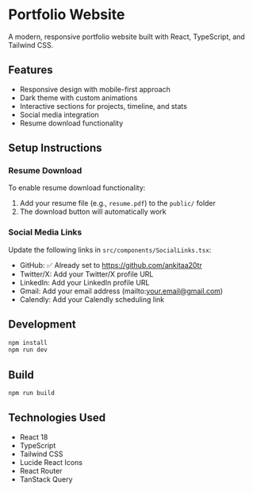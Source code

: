 # Portfolio Website

A modern, responsive portfolio website built with React, TypeScript, and Tailwind CSS.

## Features

- Responsive design with mobile-first approach
- Dark theme with custom animations
- Interactive sections for projects, timeline, and stats
- Social media integration
- Resume download functionality

## Setup Instructions

### Resume Download
To enable resume download functionality:
1. Add your resume file (e.g., `resume.pdf`) to the `public/` folder
2. The download button will automatically work

### Social Media Links
Update the following links in `src/components/SocialLinks.tsx`:
- GitHub: ✅ Already set to https://github.com/ankitaa20tr
- Twitter/X: Add your Twitter/X profile URL
- LinkedIn: Add your LinkedIn profile URL
- Gmail: Add your email address (mailto:your.email@gmail.com)
- Calendly: Add your Calendly scheduling link

## Development

```bash
npm install
npm run dev
```

## Build

```bash
npm run build
```

## Technologies Used

- React 18
- TypeScript
- Tailwind CSS
- Lucide React Icons
- React Router
- TanStack Query
